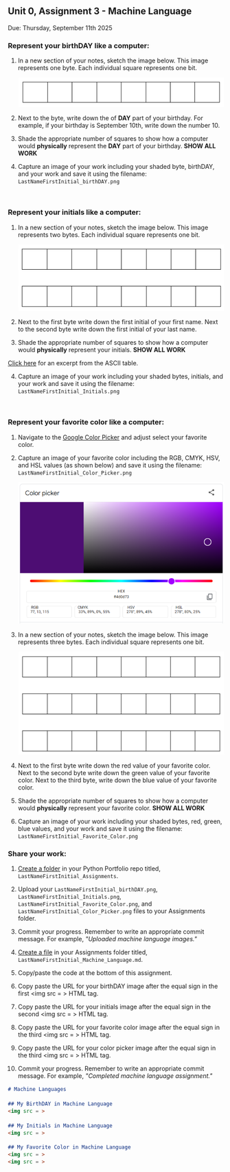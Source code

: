## Unit 0, Assignment 3 - Machine Language
Due: Thursday, September 11th 2025

### Represent your birthDAY like a computer:

1. In a new section of your notes, sketch the image below. This image represents one byte.  Each individual square represents one bit.

    <img src = https://github.com/MrJSwotinsky/Python_2025_2026/blob/main/Resources/one_byte.png>

2. Next to the byte, write down the of **DAY** part of your birthday.  For example, if your birthday is September 10th, write down the number 10.

3. Shade the appropriate number of squares to show how a computer would **physically** represent the **DAY** part of your birthday.  **SHOW ALL WORK**

4. Capture an image of your work including your shaded byte, birthDAY, and your work and save it using the filename: `LastNameFirstInitial_birthDAY.png`

<br>

### Represent your initials like a computer:

1. In a new section of your notes, sketch the image below. This image represents two bytes.  Each individual square represents one bit.

    <img src = https://github.com/MrJSwotinsky/Python_2025_2026/blob/main/Resources/two_bytes.png>

2. Next to the first byte write down the first initial of your first name.  Next to the second byte write down the first initial of your last name.
   
3. Shade the appropriate number of squares to show how a computer would **physically** represent your initials.  **SHOW ALL WORK**

[Click here](https://github.com/MrJSwotinsky/Python_2025_2026/blob/main/Resources/ASCII_Table_Excerpt.md) for an excerpt from the ASCII table.

4. Capture an image of your work including your shaded bytes, initials, and your work and save it using the filename: `LastNameFirstInitial_Initials.png`

<br>

### Represent your favorite color like a computer:

1. Navigate to the [Google Color Picker](https://www.google.com/search?q=google+color+picker) and adjust select your favorite color.

2. Capture an image of your favorite color including the RGB, CMYK, HSV, and HSL values (as shown below) and save it using the filename: `LastNameFirstInitial_Color_Picker.png`

    <img src = https://github.com/MrJSwotinsky/Python_2025_2026/blob/main/Resources/Google_Color_Picker_Sample.png>

3. In a new section of your notes, sketch the image below. This image represents three bytes.  Each individual square represents one bit.

    <img src = https://github.com/MrJSwotinsky/Python_2025_2026/blob/main/Resources/three_bytes.png>

4. Next to the first byte write down the red value of your favorite color.  Next to the second byte write down the green value of your favorite color.  Next to the third byte, write down the blue value of your favorite color.
   
5. Shade the appropriate number of squares to show how a computer would **physically** represent your favorite color.  **SHOW ALL WORK**

6. Capture an image of your work including your shaded bytes, red, green, blue values, and your work and save it using the filename: `LastNameFirstInitial_Favorite_Color.png`


### Share your work:

1. [Create a folder](https://github.com/MrJSwotinsky/Python_2025_2026/blob/main/Resources/Create_GitHub_Folder_Guide.md) in your Python Portfolio repo titled, `LastNameFirstInitial_Assignments`.

2. Upload your `LastNameFirstInitial_birthDAY.png`, `LastNameFirstInitial_Initials.png`, `LastNameFirstInitial_Favorite_Color.png`, and `LastNameFirstInitial_Color_Picker.png` files to your Assignments folder.

3. Commit your progress.  Remember to write an appropriate commit message.  For example, *"Uploaded machine language images."*

4. [Create a file](https://github.com/MrJSwotinsky/AP_Computer_Science_Principles_2025_2026/blob/main/Resources/Create_GitHub_Folder_Guide.md) in your Assignments folder titled, `LastNameFirstInitial_Machine_Language.md`.

5. Copy/paste the code at the bottom of this assignment.

6. Copy paste the URL for your birthDAY image after the equal sign in the first <img src = > HTML tag.

7. Copy paste the URL for your initials image after the equal sign in the second <img src = > HTML tag.

8. Copy paste the URL for your favorite color image after the equal sign in the third <img src = > HTML tag.

9. Copy paste the URL for your color picker image after the equal sign in the third <img src = > HTML tag.

10. Commit your progress.  Remember to write an appropriate commit message.  For example, *"Completed machine language assignment."*

```markdown
# Machine Languages

## My BirthDAY in Machine Language
<img src = >

## My Initials in Machine Language
<img src = >

## My Favorite Color in Machine Language
<img src = >
<img src = >
```
